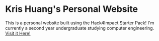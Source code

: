 # Kris Huang's Personal Website
This is a personal website built using the Hack4Impact Starter Pack!
I'm currently a second year undergraduate studying computer engineering.
[Visit it Here!](https://github.com/taemye0ng/taemye0ng.github.io)
